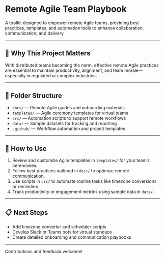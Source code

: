 # Remote Agile Team Playbook

A toolkit designed to empower remote Agile teams, providing best practices, templates, and automation tools to enhance collaboration, communication, and delivery.

---

## 🎯 Why This Project Matters

With distributed teams becoming the norm, effective remote Agile practices are essential to maintain productivity, alignment, and team morale—especially in regulated or complex industries.

---

## 📁 Folder Structure

- `docs/` — Remote Agile guides and onboarding materials  
- `templates/` — Agile ceremony templates for virtual teams  
- `src/` — Automation scripts to support remote workflows  
- `data/` — Sample datasets for tracking and reporting  
- `.github/` — Workflow automation and project templates

---

## 🚀 How to Use

1. Review and customize Agile templates in `templates/` for your team’s ceremonies.  
2. Follow best practices outlined in `docs/` to optimize remote communication.  
3. Use scripts in `src/` to automate routine tasks like timezone conversions or reminders.  
4. Track productivity or engagement metrics using sample data in `data/`.

---

## 📋 Next Steps

- Add timezone converter and scheduler scripts  
- Develop Slack or Teams bots for virtual standups  
- Create detailed onboarding and communication playbooks

---

Contributions and feedback welcome!
